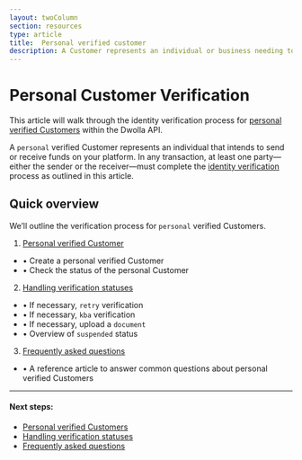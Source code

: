 ```yaml
---
layout: twoColumn
section: resources
type: article
title:  Personal verified customer
description: A Customer represents an individual or business needing to send or receive funds on your platform. In any transaction at least one part must complete the identity verification process.
---
```

# Personal Customer Verification

This article will walk through the identity verification process for [personal verified Customers](https://developers.dwolla.com/resources/account-types.html) within the Dwolla API.

A `personal` verified Customer represents an individual that intends to send or receive funds on your platform. In any transaction, at least one party—either the sender or the receiver—must complete the [identity verification](https://www.dwolla.com/updates/guide-to-cip-customer-identification-program-dwolla-payments-api/) process as outlined in this article.

## Quick overview

We’ll outline the verification process for `personal` verified Customers.

1. [Personal verified Customer](/resources/personal-verified-customer/create-personal-verified-customers.html)
 * &#8226; Create a personal verified Customer
 * &#8226; Check the status of the personal Customer
2. [Handling verification statuses](/resources/personal-verified-customer/handling-verification-statuses-personal.html)
 * &#8226; If necessary, `retry` verification
 * &#8226; If necessary, `kba` verification
 * &#8226; If necessary, upload a `document`
 * &#8226; Overview of `suspended` status
3. [Frequently asked questions](/resources/personal-verified-customer/frequently-asked-questions.html)
 * &#8226; A reference article to answer common questions about personal verified Customers

* * *

#### Next steps:

* [Personal verified Customers](/resources/personal-verified-customer/create-personal-verified-customers.html)
* [Handling verification statuses](/resources/personal-verified-customer/handling-verification-statuses-personal.html)
* [Frequently asked questions](/resources/personal-verified-customer/frequently-asked-questions.html)
